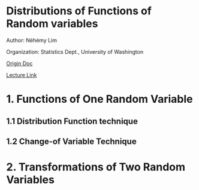 # Distributions of Functions of Random variables

Author: Néhémy Lim

Organization: Statistics Dept., University of Washington

[Origin Doc](https://tinyurl.com/y82chn4u)

[Lecture Link](https://tinyurl.com/y8wt6ymu)



# 1. Functions of One Random Variable





## 1.1 Distribution Function technique





## 1.2 Change-of Variable Technique




# 2. Transformations of Two Random Variables




